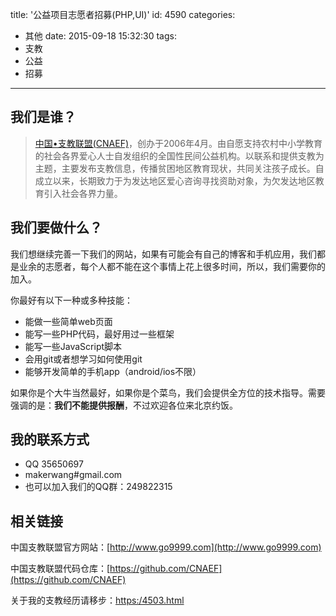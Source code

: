 title: '公益项目志愿者招募(PHP,UI)'
id: 4590
categories:
  - 其他
date: 2015-09-18 15:32:30
tags:
  - 支教
  - 公益
  - 招募
---

## 我们是谁？

> [中国•支教联盟(CNAEF)](http://www.go9999.com)，创办于2006年4月。由自愿支持农村中小学教育的社会各界爱心人士自发组织的全国性民间公益机构。以联系和提供支教为主题，主要发布支教信息，传播贫困地区教育现状，共同关注孩子成长。自成立以来，长期致力于为发达地区爱心咨询寻找资助对象，为欠发达地区教育引入社会各界力量。

## 我们要做什么？

我们想继续完善一下我们的网站，如果有可能会有自己的博客和手机应用，我们都是业余的志愿者，每个人都不能在这个事情上花上很多时间，所以，我们需要你的加入。

你最好有以下一种或多种技能：

*   能做一些简单web页面
*   能写一些PHP代码，最好用过一些框架
*   能写一些JavaScript脚本
*   会用git或者想学习如何使用git
*   能够开发简单的手机app（android/ios不限）

如果你是个大牛当然最好，如果你是个菜鸟，我们会提供全方位的技术指导。需要强调的是：**我们不能提供报酬**，不过欢迎各位来北京约饭。

## 我的联系方式

*   QQ 35650697
*   makerwang#gmail.com
*   也可以加入我们的QQ群：249822315

## 相关链接

中国支教联盟官方网站：[http://www.go9999.com](http://www.go9999.com)

中国支教联盟代码仓库：[https://github.com/CNAEF](https://github.com/CNAEF)

关于我的支教经历请移步：[https:/4503.html](/4503.html)

